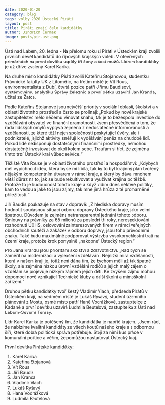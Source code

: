```yaml
---
date: 2020-01-20
category: blog
tags: volby 2020 Ústecký Piráti
layout: post
title: Piráti znají čelo kandidátky
author: Jindřich Čermák
image: posts/pir-ust.png
---
```


Ústí nad Labem, 20. ledna - Na přelomu roku si Piráti v Ústeckém kraji zvolili prvních devět kandidátů do říjnových krajských voleb. V otevřených primárkách na první devítku uspěly tři ženy a šest mužů. Lídrem kandidátky je už dříve zvolený Karel Karika.


Na druhé místo kandidátky Piráti zvolili Kateřinu Stojanovou, studentku Právnické fakulty UK z Litoměřic, na třetím místě je Vít Rous, environmentalista z Dubí, čtvrtá pozice patří Jiřímu Baudisovi, systémovému analytiku Správy železnic a první pětku uzavírá Jan Kranda, učitel ze Žatce.


Podle Kateřiny Stojanové jsou největší priority v sociální oblasti, školství a v oblasti životního prostředí a často se prolínají: „Pokud by nové krajské zastupitelstvo mělo něčemu věnovat snahu, tak je to bezesporu investice do vzdělávání obyvatel ve finanční gramotnosti. Jsem přesvědčená o tom, že řada lidských omylů vyplývá zejména z nedostatečné informovanosti a vzdělanosti, ze které těží nejen společnosti poskytující úvěry, ale i podnikatelé, jejichž aktivity směřují k vydělávání peněz na chudobě lidí. Pokud lidé nedisponují dostatečnými finančními prostředky, nemohou dostatečně investovat do okolí kolem sebe. Troufám si říct, že zejména tímto trpí Ústecký kraj vůbec nejvíce.“


Těžiště Víta Rouse je v oblasti životního prostředí a hospodářství: „Kdybych měl vypíchnout ideu, která by se mi líbila, tak by to byl krajinný plán tvořený nějakým kompetentním útvarem v rámci kraje, a který by dával mnohem větší důraz na to, jak se bude rekultivovat a využívat krajina po těžbě. Protože to je budoucnost tohoto kraje a když vidím dnes některé politiky, kam to vedou a jaké to jsou zájmy, tak mne jímá hrůza z té promarněné příležitosti.“


Jiří Baudis poukazuje na stav v dopravě: „Z hlediska dopravy musím hodnotit současnou situaci odboru dopravy Ústeckého kraje, jako velmi špatnou. Důvodem je zejména netransparentní jednání tohoto odboru. Smlouvy na právníky za 65 milionů za poslední tři roky, nerespektování rozhodnutí ÚOHS, oslovování zainteresovaných firem v rámci veřejných obchodních soutěží a zakázek v odboru dopravy, jsou toho průvodními znaky. Také budu maximálně podporovat výstavbu vysokorychlostní trati na území kraje, protože krok pomyslně „nakopne“ Ústecký region.“


Pro Jana Krandu jsou prioritami školství a zdravotnictví. „Rád bych se zaměřil na modernizaci a vylepšení vzdělávání. Nejnižší míra vzdělanosti, která v našem kraji je, totiž není dána tím, že bychom měli až tak špatné školy, ale zejména nízkou úrovní vzdělání rodičů a jejich malý zájem o vzdělání se projevuje nízkým zájmem jejich dětí. Ke zvýšení zájmu mohou dopomoci nově vznikající Technické kluby a další školní a mimoškolní zařízení.“


Druhou pětku kandidátky tvoří šestý Vladimír Vlach, předseda Pirátů v Ústeckém kraji, na sedmém místě je Lukáš Ryšavý, student územního plánování z Mostu, osmé místo patří Haně Vodrážkové, zastupitelce z Kadaně a první devítku uzavírá Ludmila Beutelová, zastupitelka z Ústí nad Labem-Severní Terasy.


Lídr Karel Karika je potěšený tím, že kandidátka je napříč krajem. „Jsem rád, že nabízíme kvalitní kandidáty ze všech koutů našeho kraje a s odbornou šíří, které dobrá politická správa potřebuje. Stojí za nimi kus práce v komunální politice a věřím, že pomůžou nastartovat Ústecký kraj.


První devítka Pirátské kandidátky:
1. Karel Karika
2. Kateřina Stojanová
3. Vít Rous
4. Jiří Baudis
5. Jan Kranda
6. Vladimír Vlach
7. Lukáš Ryšavý
8. Hana Vodrážková
9. Ludmila Beutelová

